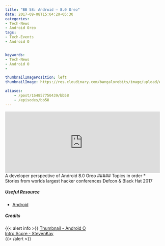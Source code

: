 ```yaml
---
title: "BB 58: Android – 8.0 Oreo"
date: 2017-09-08T15:04:20+05:30
categories:
- Tech-News
- Android Oreo
tags:
- Tech-Events
- Android O


keywords:
- Tech-News
- Android O
-

thumbnailImagePosition: left
thumbnailImage: https://res.cloudinary.com/bangalorebits/image/upload/w_400,h_400,c_fill,r_max/v1517410314/bb-episode-assets/bb58-thumbnail.jpg

aliases:
    - /post/164857750439/bb58
    - /episodes/bb58
---
```

<iframe frameborder='0' height='200px' scrolling='no' seamless src='https://embed.simplecast.com/fa10dcbc?color=f5f5f5' width='100%'></iframe>
<BR>
A developer perspective of Android 8.0 Oreo
<!--more-->
##### Topics in order
* Stories from worlds largest hacker conferences Defcon & Black Hat 2017

##### Useful Resource
*   [Android](“https://www.android.com")

##### Credits

{{< alert info  >}}
  [Thumbnail - Android O ](https://www.android.com/versions/oreo-8-0/) <BR>
  [Intro Score - StevenKay](https://plus.google.com/+StevenKay_Detachment)<BR>
{{< /alert >}}
